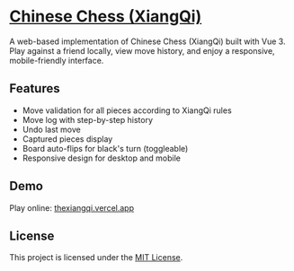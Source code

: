 # [Chinese Chess (XiangQi)](https://thexiangqi.vercel.app)

A web-based implementation of Chinese Chess (XiangQi) built with Vue 3. Play against a friend locally, view move history, and enjoy a responsive, mobile-friendly interface.

## Features

- Move validation for all pieces according to XiangQi rules
- Move log with step-by-step history
- Undo last move
- Captured pieces display
- Board auto-flips for black's turn (toggleable)
- Responsive design for desktop and mobile

## Demo

Play online: [thexiangqi.vercel.app](https://thexiangqi.vercel.app)

## License

This project is licensed under the [MIT License](LICENSE).

